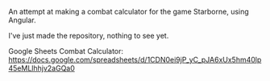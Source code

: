 An attempt at making a combat calculator for the game Starborne, using Angular.

I've just made the repository, nothing to see yet.

Google Sheets Combat Calculator:
https://docs.google.com/spreadsheets/d/1CDN0ei9jP_yC_pJA6xUx5hm40lp45eMLlhhjv2aGQa0
